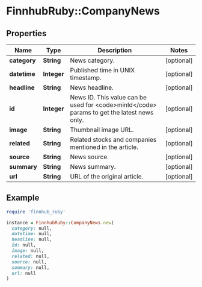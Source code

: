# FinnhubRuby::CompanyNews

## Properties

| Name | Type | Description | Notes |
| ---- | ---- | ----------- | ----- |
| **category** | **String** | News category. | [optional] |
| **datetime** | **Integer** | Published time in UNIX timestamp. | [optional] |
| **headline** | **String** | News headline. | [optional] |
| **id** | **Integer** | News ID. This value can be used for &lt;code&gt;minId&lt;/code&gt; params to get the latest news only. | [optional] |
| **image** | **String** | Thumbnail image URL. | [optional] |
| **related** | **String** | Related stocks and companies mentioned in the article. | [optional] |
| **source** | **String** | News source. | [optional] |
| **summary** | **String** | News summary. | [optional] |
| **url** | **String** | URL of the original article. | [optional] |

## Example

```ruby
require 'finnhub_ruby'

instance = FinnhubRuby::CompanyNews.new(
  category: null,
  datetime: null,
  headline: null,
  id: null,
  image: null,
  related: null,
  source: null,
  summary: null,
  url: null
)
```

